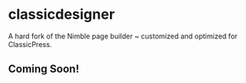 # classicdesigner
A hard fork of the Nimble page builder ~ customized and optimized for ClassicPress.

## Coming Soon!

